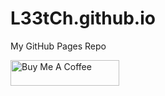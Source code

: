 # L33tCh.github.io
My GitHub Pages Repo

<a href="https://www.buymeacoffee.com/l33tch" target="_blank"><img src="https://cdn.buymeacoffee.com/buttons/default-orange.png" alt="Buy Me A Coffee" height="41" width="174"></a>
